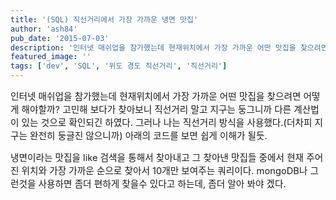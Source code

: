 ```yaml
---
title: '(SQL) 직선거리에서 가장 가까운 냉면 맛집'
author: 'ash84'
pub_date: '2015-07-03'
description: '인터넷 매쉬업을 참가했는데 현재위치에서 가장 가까운 어떤 맛집을 찾으려면 어떻게 해야할까? 고민해 보다가 찾아보니 직선거리 말고 지구는 둥그니까 다른 계산법이 있는 것으로 확인되긴 하였다. 그러나 나는 직선거리 방식을 사용했다.(더차피 지구는 완전히 둥글진 않으니까) 아래의 코드를 보면 쉽게 이해가 될듯.'
featured_image: ''
tags: ['dev', 'SQL', '위도 경도 직선거리', '직선거리']
---
```



<span style="font-size: 11pt;">인터넷 매쉬업을 참가했는데 현재위치에서 가장 가까운 어떤 맛집을 찾으려면 어떻게 해야할까? 고민해 보다가 찾아보니 직선거리 말고 지구는 둥그니까 다른 계산법이 있는 것으로 확인되긴 하였다. 그러나 나는 직선거리 방식을 사용했다.(더차피 지구는 완전히 둥글진 않으니까) 아래의 코드를 보면 쉽게 이해가 될듯. </span>

<script src="https://gist.github.com/AhnSeongHyun/6408627.js"></script>

<span style="font-size: 11pt;">  
</span><span style="font-size: 11pt;"></span><span style="font-size: 11pt;"></span><span style="font-size: 11pt;">냉면이라는 맛집을 like 검색을 통해서 찾아내고 그 찾아낸 맛집들 중에서 현재 주어진 위치와 가장 가까운 순으로 찾아서 10개만 보여주는 쿼리이다. mongoDB나 그런것을 사용하면 좀더 편하게 찾을수 있다고 하는데, 좀더 알아 봐야 겠다.</span><span style="font-size: 11pt;"></span>



